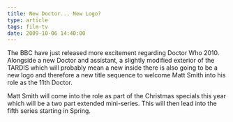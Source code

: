```yaml
---
title: New Doctor... New Logo?
type: article
tags: film-tv
date: 2009-10-06 14:40:00
---
```


The BBC have just released more excitement regarding Doctor Who 2010. Alongside a new Doctor and assistant, a slightly modified exterior of the TARDIS which will probably mean a new inside there is also going to be a new logo and therefore a new title sequence to welcome Matt Smith into his role as the 11th Doctor.

Matt Smith will come into the role as part of the Christmas specials this year which will be a two part extended mini-series. This will then lead into the fifth series starting in Spring.
